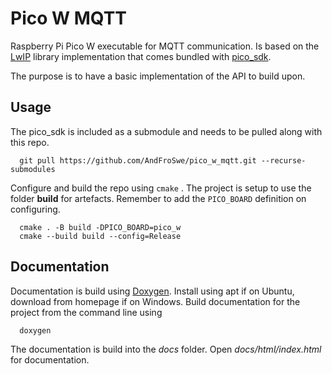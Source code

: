 # Pico W MQTT

Raspberry Pi Pico W executable for MQTT communication. Is based on the [LwIP](https://savannah.nongnu.org/projects/lwip/) library
implementation that comes bundled with [pico_sdk](https://github.com/raspberrypi/pico-sdk).

The purpose is to have a basic implementation of the API to build upon.

## Usage

The pico_sdk is included as a submodule and needs to be pulled along with this repo.

```
  git pull https://github.com/AndFroSwe/pico_w_mqtt.git --recurse-submodules
```

Configure and build the repo using `cmake` . The project is setup to use the folder __build__ for artefacts. Remember to add the `PICO_BOARD` definition on configuring.

```
  cmake . -B build -DPICO_BOARD=pico_w
  cmake --build build --config=Release
```

## Documentation

Documentation is build using [Doxygen](https://www.doxygen.nl/index.html). Install using apt if on Ubuntu, download from homepage if on Windows.
Build documentation for the project from the command line using

```
  doxygen
```
The documentation is build into the _docs_ folder. Open _docs/html/index.html_ for documentation.
